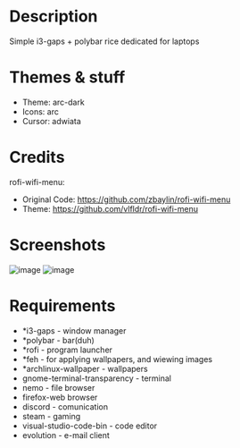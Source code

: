 # Description
  Simple i3-gaps + polybar rice dedicated for laptops

# Themes & stuff
* Theme: arc-dark
* Icons: arc
* Cursor: adwiata

# Credits
rofi-wifi-menu:
* Original Code: https://github.com/zbaylin/rofi-wifi-menu
* Theme: https://github.com/vlfldr/rofi-wifi-menu
  
# Screenshots
![image](https://user-images.githubusercontent.com/83212176/148093160-e74e0e4f-4197-4ec1-be2f-f76770b2ca2a.png)
![image](https://user-images.githubusercontent.com/83212176/148132475-bf7b30c4-426f-4cc2-94b6-e6f10fa87b9d.png)
# Requirements
* *i3-gaps - window manager
* *polybar - bar(duh)
* *rofi - program launcher
* *feh - for applying wallpapers, and wiewing images
* *archlinux-wallpaper - wallpapers
* gnome-terminal-transparency - terminal
* nemo - file browser
* firefox-web browser
* discord - comunication
* steam - gaming
* visual-studio-code-bin - code editor
* evolution - e-mail client
